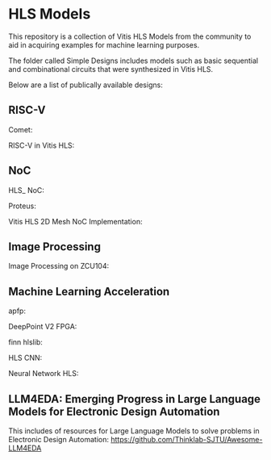 # HLS Models

This repository is a collection of Vitis HLS Models from the community to aid in acquiring examples for machine learning purposes.

The folder called Simple Designs includes models such as basic sequential and combinational circuits that were synthesized in Vitis HLS.

Below are a list of publically available designs:

## RISC-V
Comet:

RISC-V in Vitis HLS:
## NoC
HLS_ NoC:

Proteus:

Vitis HLS 2D Mesh NoC Implementation:
## Image Processing
Image Processing on ZCU104:

## Machine Learning Acceleration

apfp:

DeepPoint V2 FPGA:

finn hlslib:

HLS CNN:

Neural Network HLS:

## LLM4EDA: Emerging Progress in Large Language Models for Electronic Design Automation
This includes of resources for Large Language Models to solve problems in Electronic Design Automation: https://github.com/Thinklab-SJTU/Awesome-LLM4EDA
